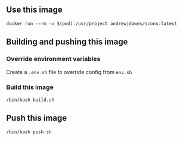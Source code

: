 ## Use this image
`docker run --rm -v $(pwd):/usr/project andrewjdawes/scons:latest`
## Building and pushing this image
### Override environment variables
Create a `.env.sh` file to override config from `env.sh`
### Build this image
`/bin/bash build.sh`
## Push this image
`/bin/bash push.sh`
